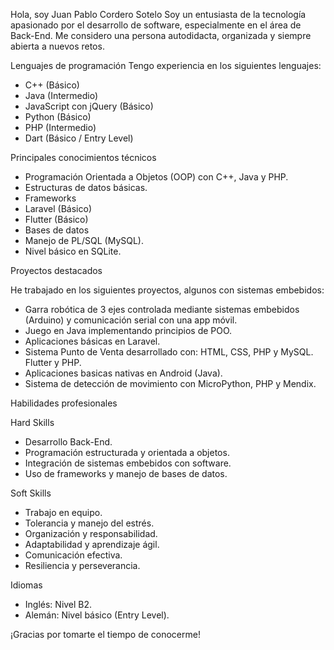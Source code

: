 Hola, soy Juan Pablo Cordero Sotelo 
Soy un entusiasta de la tecnología apasionado por el desarrollo de software, especialmente en el área de Back-End.
Me considero una persona autodidacta, organizada y siempre abierta a nuevos retos.

Lenguajes de programación
Tengo experiencia en los siguientes lenguajes:

- C++ (Básico)
- Java (Intermedio)
- JavaScript con jQuery (Básico)
- Python (Básico)
- PHP (Intermedio)
- Dart (Básico / Entry Level)

Principales conocimientos técnicos

- Programación Orientada a Objetos (OOP) con C++, Java y PHP.
- Estructuras de datos básicas.
- Frameworks
- Laravel (Básico)
- Flutter (Básico)
- Bases de datos
- Manejo de PL/SQL (MySQL).
- Nivel básico en SQLite.

Proyectos destacados

He trabajado en los siguientes proyectos, algunos con sistemas embebidos:

- Garra robótica de 3 ejes controlada mediante sistemas embebidos (Arduino) y comunicación serial con una app móvil.
- Juego en Java implementando principios de POO.
- Aplicaciones básicas en Laravel.
- Sistema Punto de Venta desarrollado con:
    HTML, CSS, PHP y MySQL.
    Flutter y PHP.
- Aplicaciones basicas nativas en Android (Java).
- Sistema de detección de movimiento con MicroPython, PHP y Mendix.
  
Habilidades profesionales

Hard Skills
- Desarrollo Back-End.
- Programación estructurada y orientada a objetos.
- Integración de sistemas embebidos con software.
- Uso de frameworks y manejo de bases de datos.
  
Soft Skills
- Trabajo en equipo.
- Tolerancia y manejo del estrés.
- Organización y responsabilidad.
- Adaptabilidad y aprendizaje ágil.
- Comunicación efectiva.
- Resiliencia y perseverancia.
  
Idiomas
- Inglés: Nivel B2.
- Alemán: Nivel básico (Entry Level).
  
¡Gracias por tomarte el tiempo de conocerme!
